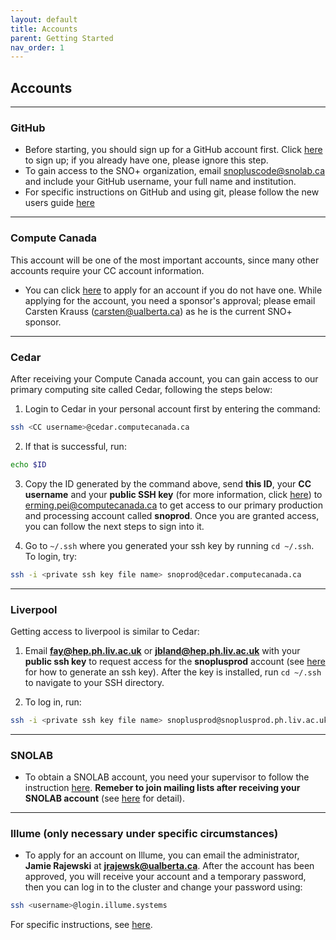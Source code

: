 ```yaml
---
layout: default
title: Accounts
parent: Getting Started
nav_order: 1
---
```


## **Accounts**

---

### **GitHub**
* Before starting, you should sign up for a GitHub account first. Click [here](https://github.com/signup/free) to sign up; if you already have one, please ignore this step.
* To gain access to the SNO+ organization, email snopluscode@snolab.ca and include your GitHub username, your full name and institution.
* For specific instructions on GitHub and using git, please follow the new users guide [here](https://guides.github.com/activities/hello-world/)

---
 
### **Compute Canada**
This account will be one of the most important accounts, since many other accounts require your CC account information.
* You can click [here](https://www.computecanada.ca/research-portal/account-management/apply-for-an-account/) to apply for an account if you do not have one.    While applying for the account, you need a sponsor's approval; please email Carsten Krauss (carsten@ualberta.ca) as he is the current SNO+ sponsor.

---

### **Cedar**
After receiving your Compute Canada account, you can gain access to our primary computing site called Cedar, following the steps below:
1. Login to Cedar in your personal account first by entering the command:
```bash
ssh <CC username>@cedar.computecanada.ca
```
2. If that is successful, run:
```bash
echo $ID
```
3. Copy the ID generated by the command above, send **this ID**, your **CC username** and your **public SSH key** (for more information, click [here](./tools.md#ssh-key)) to erming.pei@computecanada.ca to get access to our primary production and processing account called **snoprod**. Once you are granted access, you can follow the next steps to sign into it.

4. Go to `~/.ssh` where you generated your ssh key by running `cd ~/.ssh`. To login, try:
```bash
ssh -i <private ssh key file name> snoprod@cedar.computecanada.ca
```

---

### **Liverpool**
Getting access to liverpool is similar to Cedar: 

1. Email **fay@hep.ph.liv.ac.uk** or **jbland@hep.ph.liv.ac.uk** with your **public ssh key** to request access for the **snoplusprod** account (see [here](./tools.md#ssh-key) for how to generate an ssh key).
After the key is installed, run `cd ~/.ssh` to navigate to your SSH directory.

2. To log in, run:
```bash
ssh -i <private ssh key file name> snoplusprod@snoplusprod.ph.liv.ac.uk
```

---

### **SNOLAB**
* To obtain a SNOLAB account, you need your supervisor to follow the instruction [here](https://www.snolab.ca/orbeon/fr/ComputingSupport/NewSNOLABUserAccount/new). **Remeber to join mailing lists after receiving your SNOLAB account** (see [here](./tools.md#mailing-lists) for detail).

---

### **Illume** (only necessary under specific circumstances)
* To apply for an account on Illume, you can email the administrator, **Jamie Rajewski** at **jrajewsk@ualberta.ca**. After the account has been approved, you will receive your account and a temporary password, then you can log in to the cluster and change your password using:
```bash
ssh <username>@login.illume.systems
```
For specific instructions, see [here](https://sites.google.com/ualberta.ca/illume/home).
